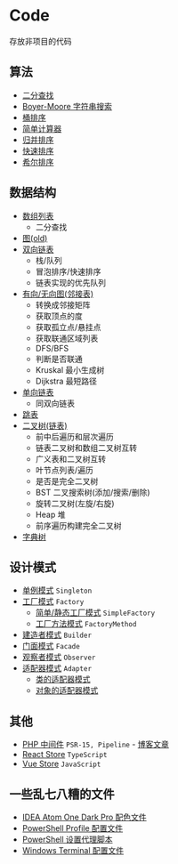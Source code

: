 # Code

存放非项目的代码

## 算法

- [二分查找](https://github.com/syfxlin/code/tree/master/algorithm/src/binarySearchDemo)
- [Boyer-Moore 字符串搜索](https://github.com/syfxlin/code/tree/master/algorithm/src/boyerMooreDemo)
- [桶排序](https://github.com/syfxlin/code/tree/master/algorithm/src/bucketSortDemo)
- [简单计算器](https://github.com/syfxlin/code/tree/master/algorithm/src/calculatorDemo)
- [归并排序](https://github.com/syfxlin/code/tree/master/algorithm/src/mergeSortDemo)
- [快速排序](https://github.com/syfxlin/code/tree/master/algorithm/src/quickSortDemo)
- [希尔排序](https://github.com/syfxlin/code/tree/master/algorithm/src/shellSortDemo)

## 数据结构

- [数组列表](https://github.com/syfxlin/code/tree/master/data-struct/src/MyArrayListDemo)
  - 二分查找
- [图(old)](https://github.com/syfxlin/code/tree/master/data-struct/src/MyGraphDemo)
- [双向链表](https://github.com/syfxlin/code/tree/master/data-struct/src/MyLinkedListDemo)
  - 栈/队列
  - 冒泡排序/快速排序
  - 链表实现的优先队列
- [有向/无向图(邻接表)](https://github.com/syfxlin/code/tree/master/data-struct/src/MyNewGraphDemo)
  - 转换成邻接矩阵
  - 获取顶点的度
  - 获取孤立点/悬挂点
  - 获取联通区域列表
  - DFS/BFS
  - 判断是否联通
  - Kruskal 最小生成树
  - Dijkstra 最短路径
- [单向链表](https://github.com/syfxlin/code/tree/master/data-struct/src/MySingleLinkedListDemo)
  - 同双向链表
- [跳表](https://github.com/syfxlin/code/tree/master/data-struct/src/MySkipListDemo)
- [二叉树(链表)](https://github.com/syfxlin/code/tree/master/data-struct/src/MyTreeDemo)
  - 前中后遍历和层次遍历
  - 链表二叉树和数组二叉树互转
  - 广义表和二叉树互转
  - 叶节点列表/遍历
  - 是否是完全二叉树
  - BST 二叉搜索树(添加/搜索/删除)
  - 旋转二叉树(左旋/右旋)
  - Heap 堆
  - 前序遍历构建完全二叉树
- [字典树](https://github.com/syfxlin/code/tree/master/data-struct/src/MyTrieTreeDemo)

## 设计模式

- [单例模式](https://github.com/syfxlin/code/tree/master/design-pattern/Singleton) `Singleton`
- [工厂模式](https://github.com/syfxlin/code/tree/master/design-pattern/Factory) `Factory`
  - [简单/静态工厂模式](https://github.com/syfxlin/code/blob/master/design-pattern/Factory/SimpleFactory.php) `SimpleFactory`
  - [工厂方法模式](https://github.com/syfxlin/code/blob/master/design-pattern/Factory/FactoryMethod.php) `FactoryMethod`
- [建造者模式](https://github.com/syfxlin/code/tree/master/design-pattern/Builder) `Builder`
- [门面模式](https://github.com/syfxlin/code/tree/master/design-pattern/Facade) `Facade`
- [观察者模式](https://github.com/syfxlin/code/tree/master/design-pattern/Observer) `Observer`
- [适配器模式](https://github.com/syfxlin/code/tree/master/design-pattern/Adapter) `Adapter`
  - [类的适配器模式](https://github.com/syfxlin/code/tree/master/design-pattern/Adapter/ClassAdapter.php)
  - [对象的适配器模式](https://github.com/syfxlin/code/tree/master/design-pattern/Adapter/ObjectAdapter.php)

## 其他

- [PHP 中间件](https://github.com/syfxlin/blog-code/tree/master/php-middleware) `PSR-15, Pipeline` - [博客文章](https://blog.ixk.me/middleware-implementation-with-php.html)
- [React Store](https://github.com/syfxlin/blog-code/tree/master/react-store) `TypeScript`
- [Vue Store](https://github.com/syfxlin/blog-code/tree/master/vue-store) `JavaScript`

## 一些乱七八糟的文件

- [IDEA Atom One Dark Pro 配色文件](https://github.com/syfxlin/blog-code/tree/master/other/Atom-One-Dark-Pro.icls)
- [PowerShell Profile 配置文件](https://github.com/syfxlin/blog-code/tree/master/other/posh-profile.ps1)
- [PowerShell 设置代理脚本](https://github.com/syfxlin/blog-code/tree/master/other/posh-proxy.ps1)
- [Windows Terminal 配置文件](https://github.com/syfxlin/blog-code/tree/master/other/windows-terminal-profile.json)
